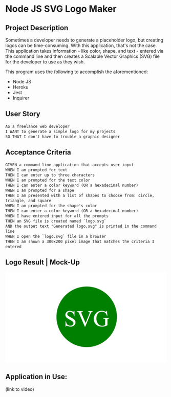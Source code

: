 # Node JS SVG Logo Maker 

## Project Description
Sometimes a developer needs to generate a placeholder logo, but creating logos can be time-consuming. With this application, that's not the case. This application takes information - like color, shape, and text - entered via the command line and then creates a Scalable Vector Graphics (SVG) file for the developer to use as they wish. 

This program uses the following to accomplish the aforementioned:
* Node JS
* Heroku
* Jest
* Inquirer

## User Story

```
AS a freelance web developer
I WANT to generate a simple logo for my projects
SO THAT I don't have to trouble a graphic designer
```

## Acceptance Criteria

```
GIVEN a command-line application that accepts user input
WHEN I am prompted for text
THEN I can enter up to three characters
WHEN I am prompted for the text color
THEN I can enter a color keyword (OR a hexadecimal number)
WHEN I am prompted for a shape
THEN I am presented with a list of shapes to choose from: circle, triangle, and square
WHEN I am prompted for the shape's color
THEN I can enter a color keyword (OR a hexadecimal number)
WHEN I have entered input for all the prompts
THEN an SVG file is created named `logo.svg`
AND the output text "Generated logo.svg" is printed in the command line
WHEN I open the `logo.svg` file in a browser
THEN I am shown a 300x200 pixel image that matches the criteria I entered
```

## Logo Result | Mock-Up
![image](./Images/10-oop-homework-demo.png)

## Application in Use:

(link to video)